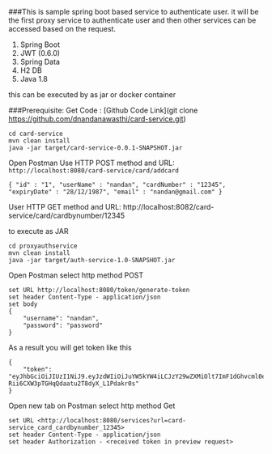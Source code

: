 ###This is sample spring boot based service to authenticate user.
it will be the first proxy service to authenticate user and then other services can be accessed
based on the request.

 1. Spring Boot
 2. JWT (0.6.0)
 3. Spring Data
 4. H2 DB
 5. Java 1.8

this can be executed by as jar or docker container

###Prerequisite: 
Get Code : [Github Code Link](git clone https://github.com/dnandanawasthi/card-service.git)
```
cd card-service
mvn clean install
java -jar target/card-service-0.0.1-SNAPSHOT.jar
```

Open Postman
Use HTTP POST method and URL: ```http://localhost:8080/card-service/card/addcard```
```
{ "id" : "1", "userName" : "nandan", "cardNumber" : "12345", "expiryDate" : "28/12/1987", "email" : "nandan@gmail.com" }
```
User HTTP GET method and URL: http://localhost:8082/card-service/card/cardbynumber/12345

to execute as JAR
```
cd proxyauthservice
mvn clean install
java -jar target/auth-service-1.0-SNAPSHOT.jar
```
Open Postman
select http method POST
```
set URL http://localhost:8080/token/generate-token
set header Content-Type - application/json
set body
{
	"username": "nandan",
	"password": "password"
}
```
As a result you will get token like this
```
{
    "token": "eyJhbGciOiJIUzI1NiJ9.eyJzdWIiOiJuYW5kYW4iLCJzY29wZXMiOlt7ImF1dGhvcml0eSI6IlJPTEVfQURNSU4ifV0sImlzcyI6Imh0dHA6Ly9hdXRoc2VydmljZS5jb20iLCJpYXQiOjE1MjkzNTMyMzEsImV4cCI6MTUyOTM3MTIzMX0.mKAupn6-Rii6CXW3pTGHqQdaatu2T8dyX_L1Pdakr0s"
}
```

Open new tab on Postman
select http method Get
```
set URL <http://localhost:8080/services?url=card-service_card_cardbynumber_12345>
set header Content-Type - application/json
set header Authorization - <received token in preview request>
```